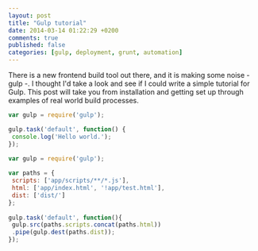 ```yaml
---
layout: post
title: "Gulp tutorial"
date: 2014-03-14 01:22:29 +0200
comments: true
published: false
categories: [gulp, deployment, grunt, automation]
---
```

There is a new frontend build tool out there, and it is making some noise - gulp -.
I thought I'd take a look and see if I could write a simple tutorial for Gulp.
This post will take you from installation and getting set up through examples of real world build processes.

```javascript Hello world gruntfile.js
var gulp = require('gulp');

gulp.task('default', function() {
 console.log('Hello world.');
});
```


```javascript copying file
var gulp = require('gulp');
 
var paths = {
 scripts: ['app/scripts/**/*.js'],
 html: ['app/index.html', '!app/test.html'], 
 dist: ['dist/']
};
 
gulp.task('default', function(){
 gulp.src(paths.scripts.concat(paths.html))
 .pipe(gulp.dest(paths.dist));
});
```
